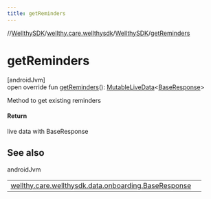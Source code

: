 ```yaml
---
title: getReminders
---
```

//[WellthySDK](../../../index.html)/[wellthy.care.wellthysdk](../index.html)/[WellthySDK](index.html)/[getReminders](get-reminders.html)



# getReminders



[androidJvm]\
open override fun [getReminders](get-reminders.html)(): [MutableLiveData](https://developer.android.com/reference/kotlin/androidx/lifecycle/MutableLiveData.html)&lt;[BaseResponse](../../wellthy.care.wellthysdk.data.onboarding/-base-response/index.html)&gt;



Method to get existing reminders



#### Return



live data with BaseResponse



## See also


androidJvm

| | |
|---|---|
| [wellthy.care.wellthysdk.data.onboarding.BaseResponse](../../wellthy.care.wellthysdk.data.onboarding/-base-response/index.html) |  |




